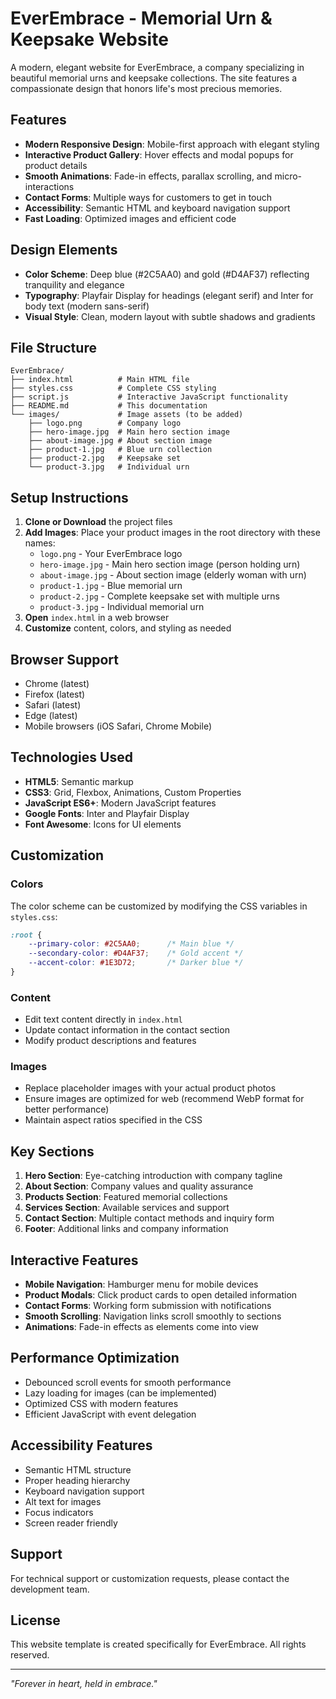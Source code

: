 # EverEmbrace - Memorial Urn & Keepsake Website

A modern, elegant website for EverEmbrace, a company specializing in beautiful memorial urns and keepsake collections. The site features a compassionate design that honors life's most precious memories.

## Features

- **Modern Responsive Design**: Mobile-first approach with elegant styling
- **Interactive Product Gallery**: Hover effects and modal popups for product details
- **Smooth Animations**: Fade-in effects, parallax scrolling, and micro-interactions
- **Contact Forms**: Multiple ways for customers to get in touch
- **Accessibility**: Semantic HTML and keyboard navigation support
- **Fast Loading**: Optimized images and efficient code

## Design Elements

- **Color Scheme**: Deep blue (#2C5AA0) and gold (#D4AF37) reflecting tranquility and elegance
- **Typography**: Playfair Display for headings (elegant serif) and Inter for body text (modern sans-serif)
- **Visual Style**: Clean, modern layout with subtle shadows and gradients

## File Structure

```
EverEmbrace/
├── index.html          # Main HTML file
├── styles.css          # Complete CSS styling
├── script.js           # Interactive JavaScript functionality
├── README.md           # This documentation
└── images/             # Image assets (to be added)
    ├── logo.png        # Company logo
    ├── hero-image.jpg  # Main hero section image
    ├── about-image.jpg # About section image
    ├── product-1.jpg   # Blue urn collection
    ├── product-2.jpg   # Keepsake set
    └── product-3.jpg   # Individual urn
```

## Setup Instructions

1. **Clone or Download** the project files
2. **Add Images**: Place your product images in the root directory with these names:
   - `logo.png` - Your EverEmbrace logo
   - `hero-image.jpg` - Main hero section image (person holding urn)
   - `about-image.jpg` - About section image (elderly woman with urn)
   - `product-1.jpg` - Blue memorial urn
   - `product-2.jpg` - Complete keepsake set with multiple urns
   - `product-3.jpg` - Individual memorial urn
3. **Open** `index.html` in a web browser
4. **Customize** content, colors, and styling as needed

## Browser Support

- Chrome (latest)
- Firefox (latest)
- Safari (latest)
- Edge (latest)
- Mobile browsers (iOS Safari, Chrome Mobile)

## Technologies Used

- **HTML5**: Semantic markup
- **CSS3**: Grid, Flexbox, Animations, Custom Properties
- **JavaScript ES6+**: Modern JavaScript features
- **Google Fonts**: Inter and Playfair Display
- **Font Awesome**: Icons for UI elements

## Customization

### Colors
The color scheme can be customized by modifying the CSS variables in `styles.css`:
```css
:root {
    --primary-color: #2C5AA0;      /* Main blue */
    --secondary-color: #D4AF37;    /* Gold accent */
    --accent-color: #1E3D72;       /* Darker blue */
}
```

### Content
- Edit text content directly in `index.html`
- Update contact information in the contact section
- Modify product descriptions and features

### Images
- Replace placeholder images with your actual product photos
- Ensure images are optimized for web (recommend WebP format for better performance)
- Maintain aspect ratios specified in the CSS

## Key Sections

1. **Hero Section**: Eye-catching introduction with company tagline
2. **About Section**: Company values and quality assurance
3. **Products Section**: Featured memorial collections
4. **Services Section**: Available services and support
5. **Contact Section**: Multiple contact methods and inquiry form
6. **Footer**: Additional links and company information

## Interactive Features

- **Mobile Navigation**: Hamburger menu for mobile devices
- **Product Modals**: Click product cards to open detailed information
- **Contact Forms**: Working form submission with notifications
- **Smooth Scrolling**: Navigation links scroll smoothly to sections
- **Animations**: Fade-in effects as elements come into view

## Performance Optimization

- Debounced scroll events for smooth performance
- Lazy loading for images (can be implemented)
- Optimized CSS with modern features
- Efficient JavaScript with event delegation

## Accessibility Features

- Semantic HTML structure
- Proper heading hierarchy
- Keyboard navigation support
- Alt text for images
- Focus indicators
- Screen reader friendly

## Support

For technical support or customization requests, please contact the development team.

## License

This website template is created specifically for EverEmbrace. All rights reserved.

---

*"Forever in heart, held in embrace."* 